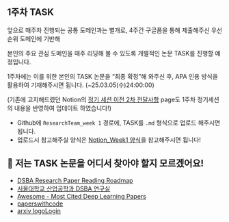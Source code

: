 ## 1주차 TASK
앞으로 매주차 진행되는 공통 도메인과는 별개로, 4주간 구글폼을 통해 제출해주신 우선순위 도메인에 기반해

본인의 주요 관심 도메인을 매주 리딩해 볼 수 있도록 개별적인 논문 TASK를 진행할 예정입니다.

1주차에는 이를 위한 본인의 TASK 논문을 “최종 확정”해 와주신 후, APA 인용 방식을 활용하여 기재해주시면 됩니다. (~25.03.05(수)24:00:00)

(기존에 고지해드렸던 Notion의 [정기 세션 이전 2차 전달사항](https://www.notion.so/2-1a60de90854f80e08ab7d8e8a8871109?pvs=4#1ad0de90854f804180e5c2ce4f56fe90) page도 1주차 정기세션의 내용을 반영하여 업데이트 하였습니다!)

- Github에 `ResearchTeam_week 1` 경로에, TASK를 `.md` 형식으로 업로드 해주시면 됩니다.
- 업로드시 참고해주실 양식은 [Notion_Week1 양식](https://www.notion.so/Build-Up-1st-R-team-82311246b0d846f388014482ec481784?pvs=4#1ac0de90854f807a9713fc89ca8ecc44)을 참고해주시면 됩니다!



## 🤔 저는 TASK 논문을 어디서 찾아야 할지 모르겠어요!
- [DSBA Research Paper Reading Roadmap](https://www.dropbox.com/scl/fi/3k9tbhesgv11smqma3kp9/DSBA-Paper-Reading-Roadmap_2020_1205.pdf?rlkey=9uztk8zpclenkbxv9svxuure7&e=2&dl=0)
- [서울대학교 산업공학과 DSBA 연구실](https://www.youtube.com/playlist?list=PLetSlH8YjIfUpPbSAfsY4zBJfztlH9CSQ)
- [Awesome - Most Cited Deep Learning Papers](https://github.com/terryum/awesome-deep-learning-papers)
- [paperswithcode](https://paperswithcode.com/)
- [arxiv logoLogin](https://arxiv.org/)
